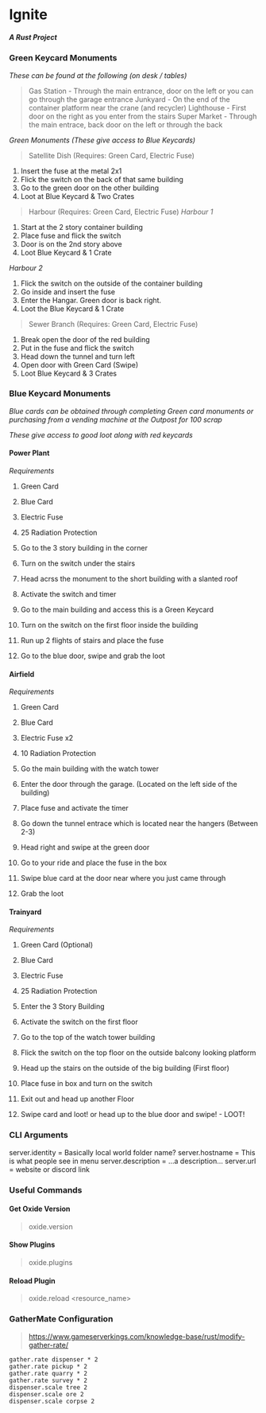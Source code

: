 # Ignite
#####  A Rust Project

### Green Keycard Monuments
*These can be found at the following (on desk / tables)*
> Gas Station - Through the main entrance, door on the left or you can go through the garage entrance
> Junkyard - On the end of the container platform near the crane (and recycler)
> Lighthouse - First door on the right as you enter from the stairs
> Super Market - Through the main entrace, back door on the left or through the back

*Green Monuments (These give access to Blue Keycards)*
> Satellite Dish (Requires: Green Card, Electric Fuse)
1. Insert the fuse at the metal 2x1
2. Flick the switch on the back of that same building
3. Go to the green door on the other building
4. Loot at Blue Keycard & Two Crates

> Harbour (Requires: Green Card, Electric Fuse)
*Harbour 1*
1. Start at the 2 story container building
2. Place fuse and flick the switch
3. Door is on the 2nd story above
4. Loot Blue Keycard & 1 Crate

*Harbour 2*
1. Flick the switch on the outside of the container building
2. Go inside and insert the fuse
3. Enter the Hangar. Green door is back right.
4. Loot the Blue Keycard & 1 Crate

> Sewer Branch (Requires: Green Card, Electric Fuse)
1. Break open the door of the red building
2. Put in the fuse and flick the switch
3. Head down the tunnel and turn left
4. Open door with Green Card (Swipe)
5. Loot Blue Keycard & 3 Crates

### Blue Keycard Monuments
*Blue cards can be obtained through completing Green card monuments*
*or purchasing from a vending machine at the Outpost for 100 scrap*

*These give access to good loot along with red keycards*

#### Power Plant
*Requirements*
1. Green Card
2. Blue Card
3. Electric Fuse
4. 25 Radiation Protection

1. Go to the 3 story building in the corner
2. Turn on the switch under the stairs
3. Head acrss the monument to the short building with a slanted roof
4. Activate the switch and timer
5. Go to the main building and access this is a Green Keycard
6. Turn on the switch on the first floor inside the building
7. Run up 2 flights of stairs and place the fuse
8. Go to the blue door, swipe and grab the loot

#### Airfield
*Requirements*
1. Green Card
2. Blue Card
3. Electric Fuse x2
4. 10 Radiation Protection

1. Go the main building with the watch tower
2. Enter the door through the garage. (Located on the left side of the building)
3. Place fuse and activate the timer
4. Go down the tunnel entrace which is located near the hangers (Between 2-3)
5. Head right and swipe at the green door
6. Go to your ride and place the fuse in the box
7. Swipe blue card at the door near where you just came through
8. Grab the loot

#### Trainyard
*Requirements*
1. Green Card (Optional)
2. Blue Card
3. Electric Fuse
4. 25 Radiation Protection

1. Enter the 3 Story Building
2. Activate the switch on the first floor
3. Go to the top of the watch tower building
4. Flick the switch on the top floor on the outside balcony looking platform
5. Head up the stairs on the outside of the big building (First floor)
6. Place fuse in box and turn on the switch
7. Exit out and head up another Floor 
8. Swipe card and loot! or head up to the blue door and swipe! - LOOT!

### CLI Arguments
server.identity = Basically local world folder name?
server.hostname = This is what people see in menu
server.description = ...a description...
server.url = website or discord link 

### Useful Commands
#### Get Oxide Version
> oxide.version

#### Show Plugins
> oxide.plugins

#### Reload Plugin
> oxide.reload <resource_name>

### GatherMate Configuration
> https://www.gameserverkings.com/knowledge-base/rust/modify-gather-rate/
```
gather.rate dispenser * 2
gather.rate pickup * 2
gather.rate quarry * 2
gather.rate survey * 2
dispenser.scale tree 2
dispenser.scale ore 2
dispenser.scale corpse 2
```


